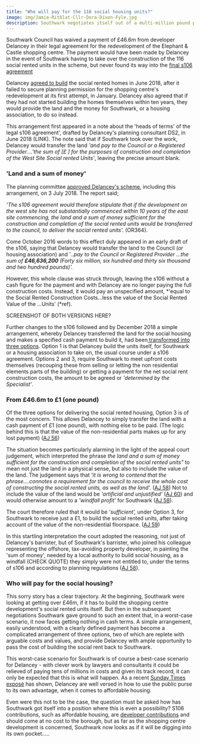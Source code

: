```yaml
---
title: "Who will pay for the 116 social housing units?"
image: img/Jamie-Ritblat-Cllr-Dora-Dixon-Fyle.jpg
description: Southwark negotiates itself out of a multi-million pound payment and it now looks like the 116 new social rented homes will be funded entirely by the Council.
---
```


Southwark Council has waived a payment of £46.6m from developer Delancey in their legal agreement for the redevelopment of the Elephant & Castle shopping centre. The payment would have been made by Delancey in the event of Southwark having to take over the construction of the 116 social rented units in the scheme, but never found its way into the [final s106 agreement](http://planbuild.southwark.gov.uk/documents/?GetDocument=%7b%7b%7b!vE9wO3JaHe3qFSlAm%2fikmA%3d%3d!%7d%7d%7d)

Delancey [agreed to build](http://planbuild.southwark.gov.uk/documents/?GetDocument=%7b%7b%7b!b5xBNaYRSleWlYx6oXVrEA%3d%3d!%7d%7d%7d) the social rented homes in June 2018, after it failed to secure planning permission for the shopping centre's redevelopment at its first attempt, in January.   Delancey also agreed that if they had not started building the homes themselves within ten years, they would provide the land and the money for Southwark, or a housing association, to do so instead.

This arrangement first appeared in a note about the 'heads of terms' of the legal s106 agreement', drafted by Delancey's planning consultant DS2, in June 2018 (LINK).  The note said that if Southwark took over the work, Delancey would transfer the land *'and pay to the Council or a Registered Provider....'the sum of \[£    ] for the purposes of construction and completion of the West Site Social rented Units'*, leaving the precise amount blank.

### 'Land and a sum of money'

The planning committee [approved Delancey's scheme](http://planbuild.southwark.gov.uk/documents/?GetDocument=%7b%7b%7b!HvOs1eG7BYgl0hYZ8SIm5w%3d%3d!%7d%7d%7d), including  this arrangement, on 3 July  2018.  The report said;

*'The s106 agreement would therefore stipulate that if the development  on the west site has not substantially commenced within 10 years of the east site commencing, the land and a sum of money sufficient for the construction and completion of the social rented units would be transferred to the council, to deliver the social rented units'.* (OR364).

Come October 2016 words to this effect duly appeared in an early draft of the s106, saying that Delancey would transfer the land to the Council (or housing association) and '*..pay to the Council or Registered Provider ...the sum of **£46,636,200** (Forty six million, six hundred and thirty six thousand and two hundred pounds)'.* 

However, this whole clause was struck through, leaving the s106 without a cash figure for the payment and with Delancey are no longer paying the full construction costs.  Instead, it would pay an unspecified amount, *'equal to the Social Rented Construction Costs...less the value of the Social Rented Value of the ...Units' (*ref).

SCREENSHOT OF BOTH VERSIONS HERE?

Further changes to the s106 followed and by December 2018 a simple arrangement, whereby Delancey transferred the land for the social housing and makes a specified cash payment to build it, had been[ transformed into three options](http://planbuild.southwark.gov.uk/documents/?GetDocument=%7b%7b%7b!vE9wO3JaHe3qFSlAm%2fikmA%3d%3d!%7d%7d%7d).  Option 1 is that Delancey build the units itself, for Southwark or a housing association to take on, the usual course under a s106 agreement.  Options 2 and 3, require Southwark to meet upfront costs themselves (recouping these from selling or letting the non residential elements parts of the building) or getting a payment for the net social rent construction costs, the amount to be agreed or *'determined by the Specialist'*. 

### From £46.6m to £1 (one pound)

Of the three options for delivering the social rented housing, Option 3 is of the most concern.  This allows Delancey to simply transfer the land with a cash payment of £1 (one pound), with nothing else to be paid.  (The logic behind this is that the value of the non-residential parts makes up for any lost payment) ([AJ 56](https://www.bailii.org/ew/cases/EWCA/Civ/2021/827.html))

The situation becomes particularly alarming in the light of the appeal court judgement, which interpreted the phrase *the land and a sum of money sufficient for the construction* *and completion of the social rented units"* to mean not just the land in a physical sense, but also to include the value of the land.  The judgement says that *'it is wrong to contend that the phrase....connotes a requirement for the council to receive the whole cost of constructing the social rented units, as well as the land'.* ([AJ 58](https://www.bailii.org/ew/cases/EWCA/Civ/2021/827.html))  Not to include the value of the land would be *'artificial and unjustified'* ([AJ 60](https://www.bailii.org/ew/cases/EWCA/Civ/2021/827.html)) and would otherwise amount to a *'windfall profit'* for Southwark ([AJ 58](https://www.bailii.org/ew/cases/EWCA/Civ/2021/827.html)).

The court therefore ruled that it would be *'sufficient',* under Option 3, for Southwark to receive just a £1, to build the social rented units, after taking account of the value of the non-residential floorspace. ([AJ 59](https://www.bailii.org/ew/cases/EWCA/Civ/2021/827.html))

In this startling interpretation the court adopted the reasoning, not just of Delancey's barrister, but of Southwark's barrister, who joined his colleague representing the offshore, tax-avoiding property developer, in painting the 'sum of money', needed by a local authority to build social housing, as a windfall (CHECK QUOTE) they simply were not entitled to, under the terms of s106 and according to planning regulations ([AJ 58](https://www.bailii.org/ew/cases/EWCA/Civ/2021/827.html)).

### Who will pay for the social housing?

This sorry story has a clear trajectory. At the beginning, Southwark were looking at getting over £46m, if it has to build the shopping centre development's social rented units itself.  But then in the subsequent negotiations Southwark gave ground to such an extent that, in a worst-case scenario, it now faces getting nothing in cash terms.  A simple arrangement, easily understood, with a clearly defined payment has become  a complicated arrangement of three options, two of which are replete with arguable costs and values, and provide Delancey with ample opportunity to pass the cost of building the social rent back to Southwark. 

This worst-case scenario for Southwark is of course a best-case scenario for Delancey - with clever work by lawyers and consultants it could be relieved of paying tens of millions in costs and given its track record, it can only be expected that this is what will happen.  As a recent [Sunday Times exposé](https://inews.co.uk/news/politics/boris-johnson-longest-serving-aide-apologises-paid-property-developer-advice-1003990) has shown, Delancey are well versed in how to use the public purse to its own advantage, when it comes to affordable housing.

Even were this not to be the case, the question must be asked how has Southwark got itself into a position where this is even a possibility?  S106 contributions, such as affordable housing, are [developer contributions](https://www.local.gov.uk/pas/delivery/delivery-archive/developer-contributions-cil-s106-archived-pages/archived-s106) and should come at no cost to the borough, but as far as the shopping centre development is concerned, Southwark now looks as if it will be digging into its own pocket.....
